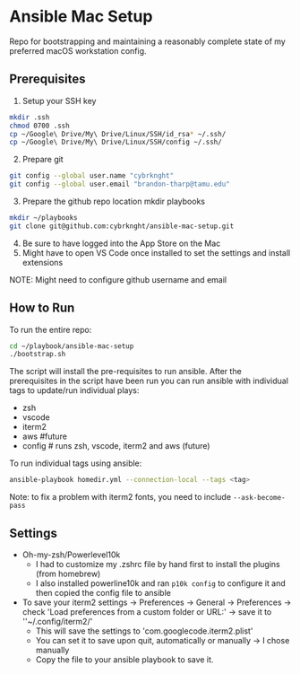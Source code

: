 # Ansible Mac Setup

Repo for bootstrapping and maintaining a reasonably complete state of my preferred macOS workstation config.

## Prerequisites
1. Setup your SSH key

```bash
mkdir .ssh
chmod 0700 .ssh
cp ~/Google\ Drive/My\ Drive/Linux/SSH/id_rsa* ~/.ssh/
cp ~/Google\ Drive/My\ Drive/Linux/SSH/config ~/.ssh/
```
2. Prepare git
```bash
git config --global user.name "cybrknght"
git config --global user.email "brandon-tharp@tamu.edu"
```
3. Prepare the github repo location mkdir playbooks

```bash
mkdir ~/playbooks
git clone git@github.com:cybrknght/ansible-mac-setup.git
```
4. Be sure to have logged into the App Store on the Mac
5. Might have to open VS Code once installed to set the settings and install extensions

NOTE: Might need to configure github username and email

## How to Run
To run the entire repo:
```bash
cd ~/playbook/ansible-mac-setup
./bootstrap.sh
```
The script will install the pre-requisites to run ansible.  After the prerequisites in the script have been run you can run ansible with individual tags to update/run individual plays:

* zsh
* vscode
* iterm2
* aws #future
* config # runs zsh, vscode, iterm2 and aws (future)

To run individual tags using ansible:
```bash
ansible-playbook homedir.yml --connection-local --tags <tag>
```
Note: to fix a problem with iterm2 fonts, you need to include `--ask-become-pass`

## Settings
* Oh-my-zsh/Powerlevel10k
    - I had to customize my .zshrc file by hand first to install the plugins (from homebrew)
    - I also installed powerline10k and ran `p10k config` to configure it and then copied the config file to ansible
* To save your iterm2 settings -> Preferences -> General -> Preferences -> check 'Load preferences from a custom folder or URL:' -> save it to ''~/.config/iterm2/'
    - This will save the settings to 'com.googlecode.iterm2.plist'
    - You can set it to save upon quit, automatically or manually -> I chose manually
    - Copy the file to your ansible playbook to save it.
